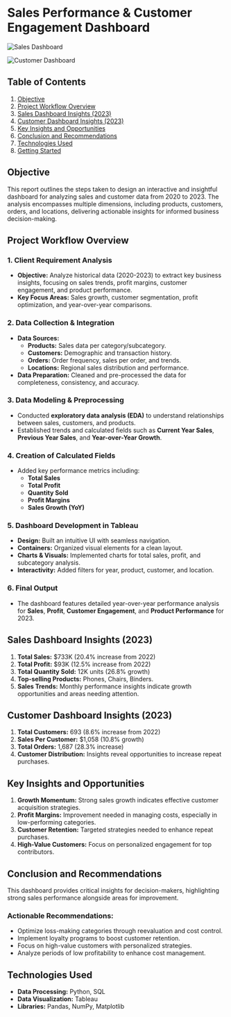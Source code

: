 # Sales Performance & Customer Engagement Dashboard

![Sales Dashboard](https://github.com/user-attachments/assets/716c933f-ce64-4ee4-99d2-de93417b530f)

![Customer Dashboard](https://github.com/user-attachments/assets/bf21ea6c-07f8-4953-b6af-c5be0dd1f2c7)


## **Table of Contents**

1. [Objective](#objective)
2. [Project Workflow Overview](#project-workflow-overview)
3. [Sales Dashboard Insights (2023)](#sales-dashboard-insights-2023)
4. [Customer Dashboard Insights (2023)](#customer-dashboard-insights-2023)
5. [Key Insights and Opportunities](#key-insights-and-opportunities)
6. [Conclusion and Recommendations](#conclusion-and-recommendations)
7. [Technologies Used](#technologies-used)
8. [Getting Started](#getting-started)

## **Objective**
This report outlines the steps taken to design an interactive and insightful dashboard for analyzing sales and customer data from 2020 to 2023. The analysis encompasses multiple dimensions, including products, customers, orders, and locations, delivering actionable insights for informed business decision-making.

## **Project Workflow Overview**
### 1. Client Requirement Analysis
- **Objective:** Analyze historical data (2020-2023) to extract key business insights, focusing on sales trends, profit margins, customer engagement, and product performance.
- **Key Focus Areas:** Sales growth, customer segmentation, profit optimization, and year-over-year comparisons.

### 2. Data Collection & Integration
- **Data Sources:** 
  - **Products:** Sales data per category/subcategory.
  - **Customers:** Demographic and transaction history.
  - **Orders:** Order frequency, sales per order, and trends.
  - **Locations:** Regional sales distribution and performance.
- **Data Preparation:** Cleaned and pre-processed the data for completeness, consistency, and accuracy.

### 3. Data Modeling & Preprocessing
- Conducted **exploratory data analysis (EDA)** to understand relationships between sales, customers, and products.
- Established trends and calculated fields such as **Current Year Sales**, **Previous Year Sales**, and **Year-over-Year Growth**.

### 4. Creation of Calculated Fields
- Added key performance metrics including:
  - **Total Sales**
  - **Total Profit**
  - **Quantity Sold**
  - **Profit Margins**
  - **Sales Growth (YoY)**

### 5. Dashboard Development in Tableau
- **Design:** Built an intuitive UI with seamless navigation.
- **Containers:** Organized visual elements for a clean layout.
- **Charts & Visuals:** Implemented charts for total sales, profit, and subcategory analysis.
- **Interactivity:** Added filters for year, product, customer, and location.

### 6. Final Output
- The dashboard features detailed year-over-year performance analysis for **Sales**, **Profit**, **Customer Engagement**, and **Product Performance** for 2023.

## **Sales Dashboard Insights (2023)**

1. **Total Sales:** $733K (20.4% increase from 2022)
2. **Total Profit:** $93K (12.5% increase from 2022)
3. **Total Quantity Sold:** 12K units (26.8% growth)
4. **Top-selling Products:** Phones, Chairs, Binders.
5. **Sales Trends:** Monthly performance insights indicate growth opportunities and areas needing attention.

## **Customer Dashboard Insights (2023)**

1. **Total Customers:** 693 (8.6% increase from 2022)
2. **Sales Per Customer:** $1,058 (10.8% growth)
3. **Total Orders:** 1,687 (28.3% increase)
4. **Customer Distribution:** Insights reveal opportunities to increase repeat purchases.

## **Key Insights and Opportunities**
1. **Growth Momentum:** Strong sales growth indicates effective customer acquisition strategies.
2. **Profit Margins:** Improvement needed in managing costs, especially in low-performing categories.
3. **Customer Retention:** Targeted strategies needed to enhance repeat purchases.
4. **High-Value Customers:** Focus on personalized engagement for top contributors.

## **Conclusion and Recommendations**
This dashboard provides critical insights for decision-makers, highlighting strong sales performance alongside areas for improvement. 
### **Actionable Recommendations:**
- Optimize loss-making categories through reevaluation and cost control.
- Implement loyalty programs to boost customer retention.
- Focus on high-value customers with personalized strategies.
- Analyze periods of low profitability to enhance cost management.

## **Technologies Used**
- **Data Processing:** Python, SQL
- **Data Visualization:** Tableau
- **Libraries:** Pandas, NumPy, Matplotlib

